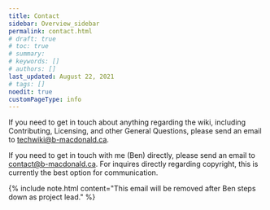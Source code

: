 ```yaml
---
title: Contact
sidebar: Overview_sidebar
permalink: contact.html
# draft: true
# toc: true
# summary: 
# keywords: []
# authors: []
last_updated: August 22, 2021
# tags: []
noedit: true
customPageType: info
---
```


If you need to get in touch about anything regarding the wiki, including Contributing, Licensing, and other General Questions, please send an email to [techwiki@b-macdonald.ca](mailto:techwiki@b-macdonald.ca). 

If you need to get in touch with me (Ben) directly, please send an email to [contact@b-macdonald.ca](mailto:contact@b-macdonald.ca). For inquires directly regarding copyright, this is currently the best option for communication.

{% include note.html content="This email will be removed after Ben steps down as project lead." %}
